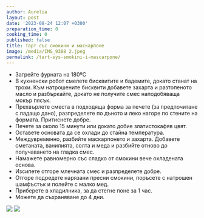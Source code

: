 ```yaml
---
author: Aurelia
layout: post
date: '2023-08-24 12:07 +0300'
preparation_time: 0
cooking_time: 0
published: false
title: Тарт със смокини и маскарпоне
image: /media/IMG_9388 2.jpeg
permalink: /tart-sys-smokini-i-mascarpone/
---
```

- Загрейте фурната на 180ºС
- В кухненски робот смелете бисквитите и бадемите, докато станат на трохи. Към натрошените бисквити добавете захарта и разтопеното масло и разбъркайте, докато не получите смес наподобяваща мокър пясък.
- Прехвърлете сместа в подходяща форма за печете (за предпочитане с падащо дано), разпределете по дъното и леко нагоре по стените на формата. Притиснете добре.
- Печете за около 15 минути или докато добие златистокафяв цвят.
- Оставете основата да се охлади до стайна температура.
- Междувременно, разбийте маскарпонето и захарта. Добавете сметаната, ванилията, солта и меда и разбийте отново до получаването на гладка смес.
- Намажете равномерно със сладко от смокини вече oхладената основа.
- Изсипете отгоре млечната смес и разпределете добре.
- Отгоре подредете нарязани пресни смокини, поръсете с натрошен шамфъстък и полейте с малко мед.
- Приберете в хладилника, за да стегне поне за 1 час.
- Можете да съхраняване до 4 дни.

![]({{site.baseurl}}/media/IMG_9401.jpeg)
![]({{site.baseurl}}/media/IMG_9406.jpeg)
